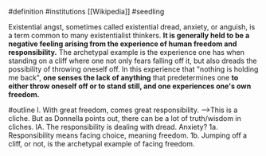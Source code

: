 #definition 
#institutions  [[Wikipedia]]
#seedling 

Existential angst, sometimes called existential dread, anxiety, or anguish, is a term common to many existentialist thinkers. **It is generally held to be a negative feeling arising from the experience of human freedom and responsibility.** The archetypal example is the experience one has when standing on a cliff where one not only fears falling off it, but also dreads the possibility of throwing oneself off. In this experience that "nothing is holding me back", **one senses the lack of anything** that predetermines one **to either throw oneself off or to stand still, and one experiences one's own freedom.**

#outline 
I. With great freedom, comes great responsibility. -->This is a cliche. But as Donnella points out, there can be a lot of truth/wisdom in cliches. 
	IA. The responsibility is dealing with dread. Anxiety?
		1a. Responsibility means facing choice, meaning freedom. 
		1b. Jumping off a cliff, or not, is the archetypal example of facing freedom.

